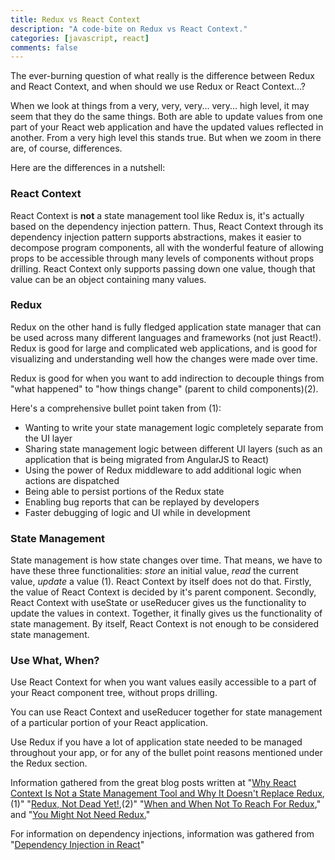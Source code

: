 ```yaml
---
title: Redux vs React Context
description: "A code-bite on Redux vs React Context."
categories: [javascript, react]
comments: false
---
```


The ever-burning question of what really is the difference between Redux and React Context, and when should we use Redux or React Context...?

When we look at things from a very, very, very... very... high level, it may seem that they do the same things. Both are able to update values from one part of your React web application and have the updated values reflected in another. From a very high level this stands true. But when we zoom in there are, of course, differences.

Here are the differences in a nutshell:

### React Context

React Context is **not** a state management tool like Redux is, it's actually based on the dependency injection pattern. Thus, React Context through its dependency injection pattern supports abstractions, makes it easier to decompose program components, all with the wonderful feature of allowing props to be accessible through many levels of components without props drilling. React Context only supports passing down one value, though that value can be an object containing many values.

### Redux

Redux on the other hand is fully fledged application state manager that can be used across many different languages and frameworks (not just React!). Redux is good for large and complicated web applications, and is good for visualizing and understanding well how the changes were made over time.

Redux is good for when you want to add indirection to decouple things from "what happened" to "how things change" (parent to child components)(2).

Here's a comprehensive bullet point taken from (1):

- Wanting to write your state management logic completely separate from the UI layer
- Sharing state management logic between different UI layers (such as an application that is being migrated from AngularJS to React)
- Using the power of Redux middleware to add additional logic when actions are dispatched
- Being able to persist portions of the Redux state
- Enabling bug reports that can be replayed by developers
- Faster debugging of logic and UI while in development

### State Management

State management is how state changes over time. That means, we have to have these three functionalities: _store_ an initial value, _read_ the current value, _update_ a value (1). React Context by itself does not do that. Firstly, the value of React Context is decided by it's parent component. Secondly, React Context with useState or useReducer gives us the functionality to update the values in context. Together, it finally gives us the functionality of state management. By itself, React Context is not enough to be considered state management.

### Use What, When?

Use React Context for when you want values easily accessible to a part of your React component tree, without props drilling.

You can use React Context and useReducer together for state management of a particular portion of your React application.

Use Redux if you have a lot of application state needed to be managed throughout your app, or for any of the bullet point reasons mentioned under the Redux section.

Information gathered from the great blog posts written at "[Why React Context Is Not a State Management Tool and Why It Doesn't Replace Redux](https://blog.isquaredsoftware.com/2021/01/blogged-answers-why-react-context-is-not-a-state-management-tool-and-why-it-doesnt-replace-redux/),(1)" "[Redux, Not Dead Yet!](https://blog.isquaredsoftware.com/2018/03/redux-not-dead-yet/),(2)" "[When and When Not To Reach For Redux](https://changelog.com/posts/when-and-when-not-to-reach-for-redux)," and "[You Might Not Need Redux.](https://medium.com/@dan_abramov/you-might-not-need-redux-be46360cf367)"

For information on dependency injections, information was gathered from "[Dependency Injection in React](https://itnext.io/dependency-injection-in-react-6fcdbd2005e6)"

